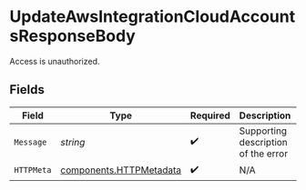 # UpdateAwsIntegrationCloudAccountsResponseBody

Access is unauthorized.


## Fields

| Field                                                              | Type                                                               | Required                                                           | Description                                                        | Example                                                            |
| ------------------------------------------------------------------ | ------------------------------------------------------------------ | ------------------------------------------------------------------ | ------------------------------------------------------------------ | ------------------------------------------------------------------ |
| `Message`                                                          | *string*                                                           | :heavy_check_mark:                                                 | Supporting description of the error                                | Access is unauthorized                                             |
| `HTTPMeta`                                                         | [components.HTTPMetadata](../../models/components/httpmetadata.md) | :heavy_check_mark:                                                 | N/A                                                                |                                                                    |